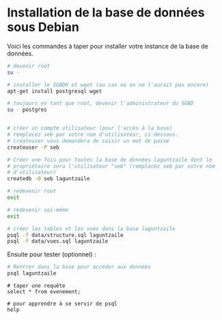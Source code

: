 # Installation de la base de données sous Debian

Voici les commandes à taper pour installer votre instance de la base de données.

```bash
# devenir root
su -

# installer le SGBDR et wget (au cas où on ne l'aurait pas encore)
apt-get install postgresql wget

# toujours en tant que root, devenir l'administrateur du SGBD
su - postgres


# créer un compte utilisateur (pour l'accès à la base)
# remplacez seb par votre nom d'utilisateur, ci-dessous.
# createuser vous demandera de saisir un mot de passe
createuser -P seb

# Créer une fois pour toutes la base de données laguntzaile dont le
# propriétaire sera l'utilisateur "seb" (remplacez seb par votre nom
# d'utilisateur)
createdb -O seb laguntzaile

# redevenir root
exit

# redevenir soi-même
exit

# créer les tables et les vues dans la base laguntzaile
psql -f data/structure.sql laguntzaile
psql -f data/vues.sql laguntzaile
```

Ensuite pour tester (optionnel) :

```bash
# Rentrer dans la base pour accéder aux données
psql laguntzaile
```

```postgresql
# taper une requête
select * from evenement;

# pour apprendre à se servir de psql
help
```
